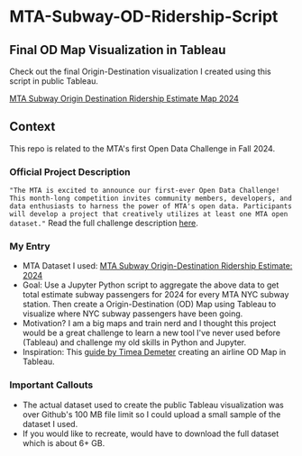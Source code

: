 # MTA-Subway-OD-Ridership-Script

## Final OD Map Visualization in Tableau
Check out the final Origin-Destination visualization I created using this script in public Tableau. 

[MTA Subway Origin Destination Ridership Estimate Map 2024](https://public.tableau.com/app/profile/christian.vasquez.leon/viz/MTA_OD_Book_Final/FinalMTADashboard)


## Context
This repo is related to the MTA's first Open Data Challenge in Fall 2024. 

### Official Project Description 
```"The MTA is excited to announce our first-ever Open Data Challenge! This month-long competition invites community members, developers, and data enthusiasts to harness the power of MTA's open data. Participants will develop a project that creatively utilizes at least one MTA open dataset."```
Read the full challenge description [here](https://new.mta.info/article/mta-open-data-challenge). 

### My Entry
- MTA Dataset I used: [MTA Subway Origin-Destination Ridership Estimate: 2024](https://data.ny.gov/Transportation/MTA-Subway-Origin-Destination-Ridership-Estimate-2/jsu2-fbtj/about_data) 
- Goal: Use a Jupyter Python script to aggregate the above data to get total estimate subway passengers for 2024 for every MTA NYC subway station. Then create a Origin-Destination (OD) Map using Tableau to visualize where NYC subway passengers have been going. 
- Motivation? I am a big maps and train nerd and I thought this project would be a great challenge to learn a new tool I've never used before (Tableau) and challenge my old skills in Python and Jupyter. 
- Inspiration: This [guide by Timea Demeter](https://www.theinformationlab.co.uk/community/blog/how-to-create-an-origin-destination-map-in-tableau/) creating an airline OD Map in Tableau. 


### Important Callouts
- The actual dataset used to create the public Tableau visualization was over Github's 100 MB file limit so I could upload a small sample of the dataset I used. 
- If you would like to recreate, would have to download the full dataset which is about 6+ GB. 

